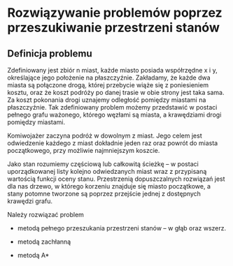 # Rozwiązywanie problemów poprzez przeszukiwanie przestrzeni stanów

## Definicja problemu

Zdefiniowany jest zbiór n miast, każde miasto posiada współrzędne x i y, określające jego położenie na płaszczyźnie. Zakładamy, że każde dwa miasta są połączone drogą, której przebycie wiąże się z poniesieniem kosztu, oraz że koszt podróży po danej trasie w obie strony jest taka sama. Za koszt pokonania drogi uznajemy odległość pomiędzy miastami na płaszczyźnie. Tak zdefiniowany problem możemy przedstawić w postaci pełnego grafu ważonego, którego węzłami są miasta, a krawędziami drogi pomiędzy miastami.

Komiwojażer zaczyna podróż w dowolnym z miast. Jego celem jest odwiedzenie każdego z miast dokładnie jeden raz oraz powrót do miasta początkowego, przy możliwie najmniejszym koszcie.

Jako stan rozumiemy częściową lub całkowitą ścieżkę – w postaci uporządkowanej listy kolejno odwiedzanych miast wraz z przypisaną wartością funkcji oceny stanu. Przestrzenią dopuszczalnych rozwiązań jest dla nas drzewo, w którego korzeniu znajduje się miasto początkowe, a stany potomne tworzone są poprzez przejście jednej z dostępnych krawędzi grafu.

Należy rozwiązać problem

- metodą pełnego przeszukania przestrzeni stanów – w głąb oraz wszerz.

- metodą zachłanną

- metodą A*